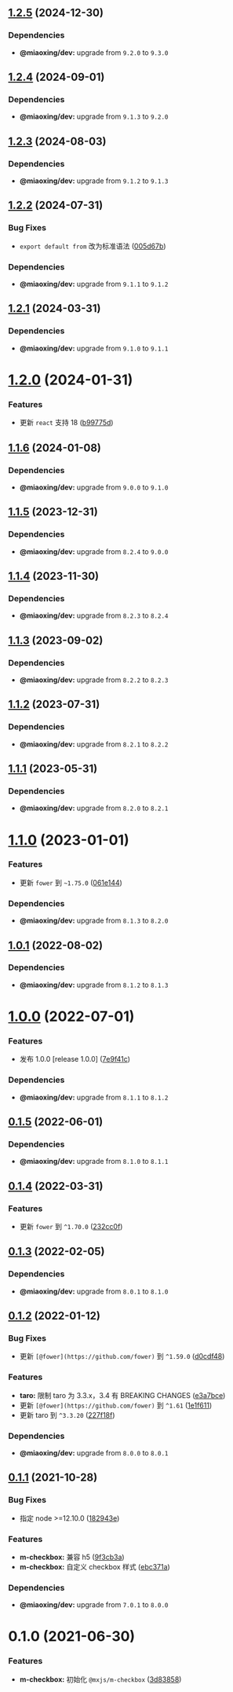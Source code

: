 ## [1.2.5](https://github.com/miaoxing/mxjs-m-checkbox/compare/v1.2.4...v1.2.5) (2024-12-30)





### Dependencies

* **@miaoxing/dev:** upgrade from `9.2.0` to `9.3.0`

## [1.2.4](https://github.com/miaoxing/mxjs-m-checkbox/compare/v1.2.3...v1.2.4) (2024-09-01)





### Dependencies

* **@miaoxing/dev:** upgrade from `9.1.3` to `9.2.0`

## [1.2.3](https://github.com/miaoxing/mxjs-m-checkbox/compare/v1.2.2...v1.2.3) (2024-08-03)





### Dependencies

* **@miaoxing/dev:** upgrade from `9.1.2` to `9.1.3`

## [1.2.2](https://github.com/miaoxing/mxjs-m-checkbox/compare/v1.2.1...v1.2.2) (2024-07-31)


### Bug Fixes

* `export default from` 改为标准语法 ([005d67b](https://github.com/miaoxing/mxjs-m-checkbox/commit/005d67bad03f08802fb69009432d59ac31e33839))





### Dependencies

* **@miaoxing/dev:** upgrade from `9.1.1` to `9.1.2`

## [1.2.1](https://github.com/miaoxing/mxjs-m-checkbox/compare/v1.2.0...v1.2.1) (2024-03-31)





### Dependencies

* **@miaoxing/dev:** upgrade from `9.1.0` to `9.1.1`

# [1.2.0](https://github.com/miaoxing/mxjs-m-checkbox/compare/v1.1.6...v1.2.0) (2024-01-31)


### Features

* 更新 `react` 支持 18 ([b99775d](https://github.com/miaoxing/mxjs-m-checkbox/commit/b99775df8aa92c80cc00173930dcb7ed963f0b89))

## [1.1.6](https://github.com/miaoxing/mxjs-m-checkbox/compare/v1.1.5...v1.1.6) (2024-01-08)





### Dependencies

* **@miaoxing/dev:** upgrade from `9.0.0` to `9.1.0`

## [1.1.5](https://github.com/miaoxing/mxjs-m-checkbox/compare/v1.1.4...v1.1.5) (2023-12-31)





### Dependencies

* **@miaoxing/dev:** upgrade from `8.2.4` to `9.0.0`

## [1.1.4](https://github.com/miaoxing/mxjs-m-checkbox/compare/v1.1.3...v1.1.4) (2023-11-30)





### Dependencies

* **@miaoxing/dev:** upgrade from `8.2.3` to `8.2.4`

## [1.1.3](https://github.com/miaoxing/mxjs-m-checkbox/compare/v1.1.2...v1.1.3) (2023-09-02)





### Dependencies

* **@miaoxing/dev:** upgrade from `8.2.2` to `8.2.3`

## [1.1.2](https://github.com/miaoxing/mxjs-m-checkbox/compare/v1.1.1...v1.1.2) (2023-07-31)





### Dependencies

* **@miaoxing/dev:** upgrade from `8.2.1` to `8.2.2`

## [1.1.1](https://github.com/miaoxing/mxjs-m-checkbox/compare/v1.1.0...v1.1.1) (2023-05-31)





### Dependencies

* **@miaoxing/dev:** upgrade from `8.2.0` to `8.2.1`

# [1.1.0](https://github.com/miaoxing/mxjs-m-checkbox/compare/v1.0.1...v1.1.0) (2023-01-01)


### Features

* 更新 `fower` 到 `~1.75.0` ([061e144](https://github.com/miaoxing/mxjs-m-checkbox/commit/061e144e62906792ecf678f57ef919bb763af256))





### Dependencies

* **@miaoxing/dev:** upgrade from `8.1.3` to `8.2.0`

## [1.0.1](https://github.com/miaoxing/mxjs-m-checkbox/compare/v1.0.0...v1.0.1) (2022-08-02)





### Dependencies

* **@miaoxing/dev:** upgrade from `8.1.2` to `8.1.3`

# [1.0.0](https://github.com/miaoxing/mxjs-m-checkbox/compare/v0.1.5...v1.0.0) (2022-07-01)


### Features

* 发布 1.0.0 [release 1.0.0] ([7e9f41c](https://github.com/miaoxing/mxjs-m-checkbox/commit/7e9f41c2d5a626a2cc6725e6afc8fc3ea9b21d0a))





### Dependencies

* **@miaoxing/dev:** upgrade from `8.1.1` to `8.1.2`

## [0.1.5](https://github.com/miaoxing/mxjs-m-checkbox/compare/v0.1.4...v0.1.5) (2022-06-01)





### Dependencies

* **@miaoxing/dev:** upgrade from `8.1.0` to `8.1.1`

## [0.1.4](https://github.com/miaoxing/mxjs-m-checkbox/compare/v0.1.3...v0.1.4) (2022-03-31)


### Features

* 更新 `fower` 到 `^1.70.0` ([232cc0f](https://github.com/miaoxing/mxjs-m-checkbox/commit/232cc0f17751706867624edee5cdeb138460805b))

## [0.1.3](https://github.com/miaoxing/mxjs-m-checkbox/compare/v0.1.2...v0.1.3) (2022-02-05)





### Dependencies

* **@miaoxing/dev:** upgrade from `8.0.1` to `8.1.0`

## [0.1.2](https://github.com/miaoxing/mxjs-m-checkbox/compare/v0.1.1...v0.1.2) (2022-01-12)


### Bug Fixes

* 更新 `[@fower](https://github.com/fower)` 到 `^1.59.0` ([d0cdf48](https://github.com/miaoxing/mxjs-m-checkbox/commit/d0cdf484e58809320a90d7c871dd7848b612f0d6))


### Features

* **taro:** 限制 taro 为 3.3.x，3.4 有 BREAKING CHANGES ([e3a7bce](https://github.com/miaoxing/mxjs-m-checkbox/commit/e3a7bcee28d9cbcf6e6e0e90221d269c08ba64c5))
* 更新 `[@fower](https://github.com/fower)` 到 `^1.61` ([1e1f611](https://github.com/miaoxing/mxjs-m-checkbox/commit/1e1f6110315a7ffc0009df56fc9de06919bc64ab))
* 更新 taro 到 `^3.3.20` ([227f18f](https://github.com/miaoxing/mxjs-m-checkbox/commit/227f18fdceff80741014013f2371c60970128455))





### Dependencies

* **@miaoxing/dev:** upgrade from `8.0.0` to `8.0.1`

## [0.1.1](https://github.com/miaoxing/mxjs-m-checkbox/compare/v0.1.0...v0.1.1) (2021-10-28)


### Bug Fixes

* 指定 node >=12.10.0 ([182943e](https://github.com/miaoxing/mxjs-m-checkbox/commit/182943eadf30a629248110f86f177629254775ca))


### Features

* **m-checkbox:** 兼容 h5 ([9f3cb3a](https://github.com/miaoxing/mxjs-m-checkbox/commit/9f3cb3a4e7030a9de5cae0b65b34143a11b6266c))
* **m-checkbox:** 自定义 checkbox 样式 ([ebc371a](https://github.com/miaoxing/mxjs-m-checkbox/commit/ebc371a08e08da7f808724b478e175ecd4cad1b0))





### Dependencies

* **@miaoxing/dev:** upgrade from `7.0.1` to `8.0.0`

# 0.1.0 (2021-06-30)


### Features

* **m-checkbox:** 初始化 `@mxjs/m-checkbox` ([3d83858](https://github.com/miaoxing/mxjs-m-checkbox/commit/3d838584718af4acf3eb95b3f72fca434eee74d1))
